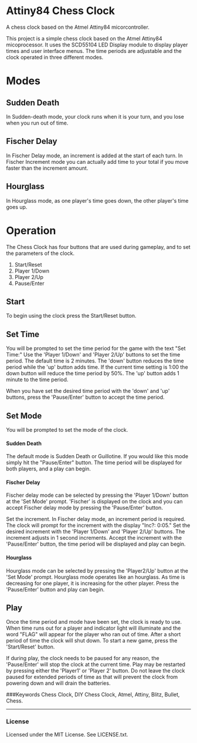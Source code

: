 # Attiny84 Chess Clock
A chess clock based on the Atmel Attiny84 micorcontroller.

This project is a simple chess clock based on the Atmel Attiny84 micoprocessor. It uses the SCD55104 LED Display 
module to display player times and user interface menus. The time periods are adjustable and the clock operated 
in three different modes. 

# Modes
## Sudden Death
In Sudden-death mode, your clock runs when it is your turn, and you lose when you run out of time. 

## Fischer Delay
In Fischer Delay mode, an increment is added at the start of each turn. In Fischer Increment mode you can actually 
add time to your total if you move faster than the increment amount. 

## Hourglass
In Hourglass mode, as one player's time goes down, the other player's time goes up. 

# Operation 
The Chess Clock has four buttons that are used during gameplay, and to set the parameters of the clock. 
1. Start/Reset
2. Player 1/Down
3. Player 2/Up
4. Pause/Enter

## Start
To begin using the clock press the Start/Reset button. 

## Set Time
You will be prompted to set the time period for the game with the text "Set Time:" Use the 'Player 1/Down' and 'Player 2/Up' buttons to set the time period. The default time is 2 minutes. The 'down' button reduces the time period while the 'up' button adds time. If the current time setting is 1:00 the down button will reduce the time period by 50%. The 'up' button adds 1 minute to the time period. 

When you have set the desired time period with the 'down' and 'up' buttons, press the 'Pause/Enter' button to accept the time period. 

## Set Mode
You will be prompted to set the mode of the clock.

#### Sudden Death
The default mode is Sudden Death or Guillotine. If you would like this mode simply hit the "Pause/Enter" button. 
The time period will be displayed for both players, and a play can begin. 

#### Fischer Delay
Fischer delay mode can be selected by pressing the 'Player 1/Down' button at the 'Set Mode' prompt. 'Fischer' is displayed on the clock and you can accept Fischer delay mode by pressing the 'Pause/Enter' button. 

Set the increment. 
In Fischer delay mode, an increment period is required. The clock will prompt for the increment with the display "Inc?: 0:05." Set the desired increment with the 'Player 1/Down' and 'Player 2/Up' buttons. The increment adjusts in 1 second increments. Accept the increment with the 'Pause/Enter' button, the time period will be displayed and play can begin.

#### Hourglass
Hourglass mode can be selected by pressing the 'Player2/Up' button at the 'Set Mode' prompt. Hourglass mode operates like an hourglass. As time is decreasing for one player, it is increasing for the other player. Press the 'Pause/Enter' button and play can begin. 

## Play
Once the time period and mode have been set, the clock is ready to use. When time runs out for a player and indicator light will illuminate and the word "FLAG" will appear for the player who ran out of time. After a short period of time the clock will shut down. To start a new game, press the 'Start/Reset' button. 

If during play, the clock needs to be paused for any reason, the 'Pause/Enter' will stop the clock at the current time. Play may be restarted by pressing either the 'Player1' or 'Player 2' button. Do not leave the clock paused for extended periods of time as that will prevent the clock from powering down and will drain the batteries. 

###Keywords
Chess Clock, DIY Chess Clock, Atmel, Attiny, Blitz, Bullet, Chess.

- - - 
### License
Licensed under the MIT License. See LICENSE.txt. 
